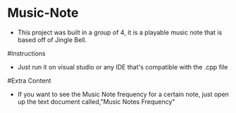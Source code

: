 # Music-Note
- This project was built in a group of 4, it is a playable music note that is based off of Jingle Bell.

#Instructions
- Just run it on visual studio or any IDE that's compatible with the .cpp file

#Extra Content
- If you want to see the Music Note frequency for a certain note, just open up the text document called,"Music Notes Frequency"